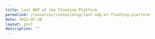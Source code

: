 ```yaml
---
title: Last NDP at the Floating Platform
permalink: /resources/connexionsg/last-ndp-at-floating-platform
date: 2022-07-30
layout: post
description: ""
---
```

